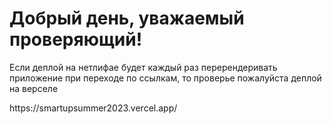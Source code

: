 <h1>Добрый день, уважаемый проверяющий!</h1>
<p>Если деплой на нетлифае будет каждый раз перерендеривать приложение при переходе по ссылкам, то проверье пожалуйста деплой на верселе</p>
<a>https://smartupsummer2023.vercel.app/</a>
